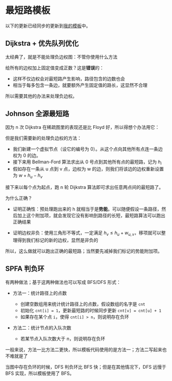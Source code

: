 # 最短路模板

以下的更新已经同步的更新到[我的模板](https://github.com/ymd45921/XCPC_pattern/blob/main/Graph%20Theory/Shortest%20Path/stanard.cpp)中。

## Dijkstra + 优先队列优化

太经典了，就是不能处理负边权图：不管你使用什么方法

给所有的边权加上固定值变成正数？这是**错误**的：

- 这样不仅边权会对最短路产生影响，路径包含的边数也会
- 相当于每多包含一条边，就要额外产生固定值的路长，这显然不合理

所以需要其他的办法来处理负边权。

## Johnson 全源最短路

因为 n 次 Dijkstra 在稀疏图里的表现还是比 Floyd 好，所以得想个办法用它：

但是我们需要新的处理负边权的方法：

- 我们新建一个虚拟节点（设它的编号为 0）。从这个点向其他所有点连一条边权为 0 的边。
- 接下来用 Bellman-Ford 算法求出从 0 号点到其他所有点的最短路，记为 $h_i$
- 假如存在一条从 u 点到 v 点，边权为 w 的边，则我们将该边的边权重新设置为 $w + h_u - h_v$

接下来以每个点为起点，跑 n 轮 Dijkstra 算法即可求出任意两点间的最短路了。

为什么正确？

- 证明正确性：预处理跑出来的 h 就相当于是**势能**。可以随便假设一条路径，然后加上这个附加项，就会发现它没有影响到路径的长短，最短路算法可以跑出正确结果

- 证明边权非负：使用三角形不等式，一定满足 $h_v \leq h_u + w_{u, v}$，移项就可以整理得到我们标记的新的边权，显然是非负的

所以，这么做就可以跑出正确的最短路；当然要先减掉我们标记的势能附加项。

## SPFA 判负环

有两种做法；基于这两种做法也可以写成 BFS/DFS 形式：

- 方法一：统计路径上的点数
  - 创建空数组用来统计统计路径上的点数，假设数组的名字是 `cnt`
  - 初始化 `cnt[i] = 1`，更新最短路的时候同步更新 `cnt[v] = cnt[u] + 1`
  - 如果存在某个点 `i`，使得 `cnt[i] > n`，则说明存在负环

- 方法二：统计节点的入队次数
  - 若某节点入队次数大于 n，则说明存在负环

一般来说，方法一比方法二更快，所以模板代码使用的是方法一；方法二写起来也不难就是了

当图中存在负环的时候，DFS 判负环比 BFS 快；但是在其他情况下，DFS 远慢于 BFS 实现，所以模板使用了 BFS。




